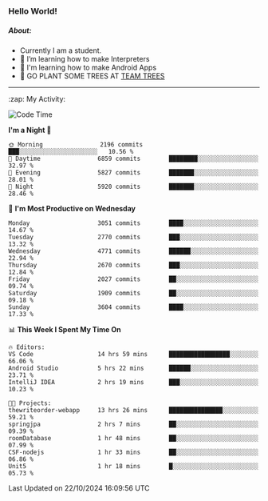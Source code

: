 ### Hello World!

##### About:
- Currently I am a student.
- 🌱 I’m learning how to make Interpreters
- 🌱 I'm learning how to make Android Apps
- 🌱 GO PLANT SOME TREES AT [TEAM TREES](https://teamtrees.org/)

---
  <summary>:zap: My Activity:</summary>
  
<!--START_SECTION:waka-->
![Code Time](http://img.shields.io/badge/Code%20Time-1%2C538%20hrs%2053%20mins-blue)

**I'm a Night 🦉** 

```text
🌞 Morning                2196 commits        ███░░░░░░░░░░░░░░░░░░░░░░   10.56 % 
🌆 Daytime                6859 commits        ████████░░░░░░░░░░░░░░░░░   32.97 % 
🌃 Evening                5827 commits        ███████░░░░░░░░░░░░░░░░░░   28.01 % 
🌙 Night                  5920 commits        ███████░░░░░░░░░░░░░░░░░░   28.46 % 
```
📅 **I'm Most Productive on Wednesday** 

```text
Monday                   3051 commits        ████░░░░░░░░░░░░░░░░░░░░░   14.67 % 
Tuesday                  2770 commits        ███░░░░░░░░░░░░░░░░░░░░░░   13.32 % 
Wednesday                4771 commits        ██████░░░░░░░░░░░░░░░░░░░   22.94 % 
Thursday                 2670 commits        ███░░░░░░░░░░░░░░░░░░░░░░   12.84 % 
Friday                   2027 commits        ██░░░░░░░░░░░░░░░░░░░░░░░   09.74 % 
Saturday                 1909 commits        ██░░░░░░░░░░░░░░░░░░░░░░░   09.18 % 
Sunday                   3604 commits        ████░░░░░░░░░░░░░░░░░░░░░   17.33 % 
```


📊 **This Week I Spent My Time On** 

```text
🔥 Editors: 
VS Code                  14 hrs 59 mins      █████████████████░░░░░░░░   66.06 % 
Android Studio           5 hrs 22 mins       ██████░░░░░░░░░░░░░░░░░░░   23.71 % 
IntelliJ IDEA            2 hrs 19 mins       ███░░░░░░░░░░░░░░░░░░░░░░   10.23 % 

🐱‍💻 Projects: 
thewriteorder-webapp     13 hrs 26 mins      ███████████████░░░░░░░░░░   59.21 % 
springjpa                2 hrs 7 mins        ██░░░░░░░░░░░░░░░░░░░░░░░   09.39 % 
roomDatabase             1 hr 48 mins        ██░░░░░░░░░░░░░░░░░░░░░░░   07.99 % 
CSF-nodejs               1 hr 33 mins        ██░░░░░░░░░░░░░░░░░░░░░░░   06.86 % 
Unit5                    1 hr 18 mins        █░░░░░░░░░░░░░░░░░░░░░░░░   05.73 % 
```


 Last Updated on 22/10/2024 16:09:56 UTC
<!--END_SECTION:waka-->
